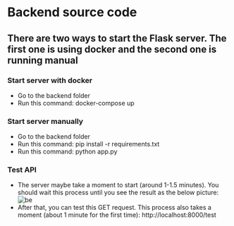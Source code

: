 # Backend source code
## There are two ways to start the Flask server. The first one is using docker and the second one is running manual
### Start server with docker
- Go to the backend folder
- Run this command: docker-compose up
### Start server manually
- Go to the backend folder
- Run this command: pip install -r requirements.txt
- Run this command: python app.py
### Test API
- The server maybe take a moment to start (around 1-1.5 minutes). You should wait this process until you see the result as the below picture:
![be](https://github.com/nguyen-huu-luong/DEG4/assets/80337518/d9b64d67-de8c-4944-b11e-618ac9638339)
- After that, you can test this GET request. This process also takes a moment (about 1 minute for the first time): http://localhost:8000/test 
